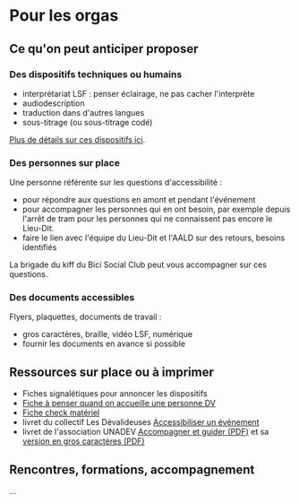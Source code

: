 # Pour les orgas

## Ce qu'on peut anticiper proposer

### Des dispositifs techniques ou humains
- interprétariat LSF : penser éclairage, ne pas cacher l'interprète
- audiodescription
- traduction dans d'autres langues
- sous-titrage (ou sous-titrage codé)

[Plus de détails sur ces dispositifs ici](orgas/dispositifs.md).

### Des personnes sur place
Une personne référente sur les questions d'accessibilité :

- pour répondre aux questions en amont et pendant l'événement
- pour accompagner les personnes qui en ont besoin, par exemple depuis l'arrêt de tram pour les personnes qui ne connaissent pas encore le Lieu-Dit.
- faire le lien avec l'équipe du Lieu-Dit et l'AALD sur des retours, besoins identifiés

La brigade du kiff du Bici Social Club peut vous accompagner sur ces questions.

### Des documents accessibles
Flyers, plaquettes, documents de travail :

- gros caractères, braille, vidéo LSF, numérique
- fournir les documents en avance si possible

## Ressources sur place ou à imprimer
- Fiches signalétiques pour annoncer les dispositifs
- [Fiche à penser quand on accueille une personne DV](orgas/accueillir_dv.md)
- [Fiche check matériel](orgas/materiel.md)
- livret du collectif Les Dévalideuses [Accessibiliser un événement](https://lesdevalideuses.org/wp-content/uploads/2022/04/Guide_accessibiliser-un-evenement.pdf)
- livret de l'association UNADEV [Accompagner et guider (PDF)](https://www.unadev.com/app/uploads/2024/11/plaquette-unadev-savoir-etre-savoir-guider-hd-1.pdf) et sa [version en gros caractères (PDF)](https://www.unadev.com/app/uploads/2024/11/plaquette-unadev-technique-de-guide-gros-caracteres-1.pdf)

## Rencontres, formations, accompagnement
...
